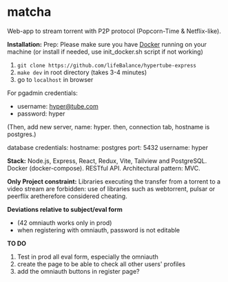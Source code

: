 # matcha #

Web-app to stream torrent with P2P protocol (Popcorn-Time & Netflix-like).

**Installation:**
Prep: Please make sure you have [Docker](https://www.docker.com/) running on your machine (or install if needed, use init_docker.sh script if not working)

1. `git clone https://github.com/lifeBalance/hypertube-express`
2. `make dev` in root directory (takes 3-4 minutes)
3. go to `localhost` in browser

For pgadmin credentials: 
- username: hyper@tube.com
- password: hyper

(Then, add new server, name: hyper. 
then, connection tab, hostname is postgres.)

database credentials:
hostname: postgres
port: 5432
username: hyper

**Stack:**
Node.js, Express, React, Redux, Vite, Tailview and PostgreSQL.
Docker (docker-compose). RESTful API.
Architectural pattern: MVC. 

**Only Project constraint:**
Libraries executing the transfer from a torrent to a video stream are forbidden: use of libraries such as webtorrent, pulsar or peerflix aretherefore considered cheating.

**Deviations relative to subject/eval form**
- (42 omniauth works only in prod)
- when registering with omniauth, password is not editable


**TO DO**
1) Test in prod all eval form, especially the omniauth
2) create the page to be able to check all other users' profiles
3) add the omniauth buttons in register page?

